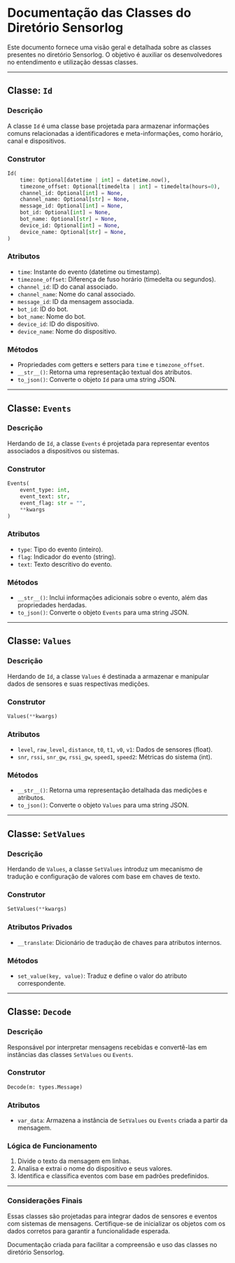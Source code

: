 # Documentação das Classes do Diretório Sensorlog

Este documento fornece uma visão geral e detalhada sobre as classes presentes no diretório Sensorlog. O objetivo é auxiliar os desenvolvedores no entendimento e utilização dessas classes.

---

## Classe: `Id`

### Descrição
A classe `Id` é uma classe base projetada para armazenar informações comuns relacionadas a identificadores e meta-informações, como horário, canal e dispositivos.

### Construtor
```python
Id(
    time: Optional[datetime | int] = datetime.now(),
    timezone_offset: Optional[timedelta | int] = timedelta(hours=0),
    channel_id: Optional[int] = None,
    channel_name: Optional[str] = None,
    message_id: Optional[int] = None,
    bot_id: Optional[int] = None,
    bot_name: Optional[str] = None,
    device_id: Optional[int] = None,
    device_name: Optional[str] = None,
)
```

### Atributos
- `time`: Instante do evento (datetime ou timestamp).
- `timezone_offset`: Diferença de fuso horário (timedelta ou segundos).
- `channel_id`: ID do canal associado.
- `channel_name`: Nome do canal associado.
- `message_id`: ID da mensagem associada.
- `bot_id`: ID do bot.
- `bot_name`: Nome do bot.
- `device_id`: ID do dispositivo.
- `device_name`: Nome do dispositivo.

### Métodos
- Propriedades com getters e setters para `time` e `timezone_offset`.
- `__str__()`: Retorna uma representação textual dos atributos.
- `to_json()`: Converte o objeto `Id` para uma string JSON.

---

## Classe: `Events`

### Descrição
Herdando de `Id`, a classe `Events` é projetada para representar eventos associados a dispositivos ou sistemas.

### Construtor
```python
Events(
    event_type: int,
    event_text: str,
    event_flag: str = "",
    **kwargs
)
```

### Atributos
- `type`: Tipo do evento (inteiro).
- `flag`: Indicador do evento (string).
- `text`: Texto descritivo do evento.

### Métodos
- `__str__()`: Inclui informações adicionais sobre o evento, além das propriedades herdadas.
- `to_json()`: Converte o objeto `Events` para uma string JSON.

---

## Classe: `Values`

### Descrição
Herdando de `Id`, a classe `Values` é destinada a armazenar e manipular dados de sensores e suas respectivas medições.

### Construtor
```python
Values(**kwargs)
```

### Atributos
- `level`, `raw_level`, `distance`, `t0`, `t1`, `v0`, `v1`: Dados de sensores (float).
- `snr`, `rssi`, `snr_gw`, `rssi_gw`, `speed1`, `speed2`: Métricas do sistema (int).

### Métodos
- `__str__()`: Retorna uma representação detalhada das medições e atributos.
- `to_json()`: Converte o objeto `Values` para uma string JSON.

---

## Classe: `SetValues`

### Descrição
Herdando de `Values`, a classe `SetValues` introduz um mecanismo de tradução e configuração de valores com base em chaves de texto.

### Construtor
```python
SetValues(**kwargs)
```

### Atributos Privados
- `__translate`: Dicionário de tradução de chaves para atributos internos.

### Métodos
- `set_value(key, value)`: Traduz e define o valor do atributo correspondente.

---

## Classe: `Decode`

### Descrição
Responsável por interpretar mensagens recebidas e convertê-las em instâncias das classes `SetValues` ou `Events`.

### Construtor
```python
Decode(m: types.Message)
```

### Atributos
- `var_data`: Armazena a instância de `SetValues` ou `Events` criada a partir da mensagem.

### Lógica de Funcionamento
1. Divide o texto da mensagem em linhas.
2. Analisa e extrai o nome do dispositivo e seus valores.
3. Identifica e classifica eventos com base em padrões predefinidos.

---

### Considerações Finais
Essas classes são projetadas para integrar dados de sensores e eventos com sistemas de mensagens. Certifique-se de inicializar os objetos com os dados corretos para garantir a funcionalidade esperada.

Documentação criada para facilitar a compreensão e uso das classes no diretório Sensorlog.

